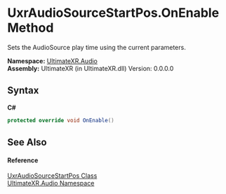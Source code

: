 # UxrAudioSourceStartPos.OnEnable Method 
 

Sets the AudioSource play time using the current parameters.

**Namespace:**&nbsp;<a href="N_UltimateXR_Audio">UltimateXR.Audio</a><br />**Assembly:**&nbsp;UltimateXR (in UltimateXR.dll) Version: 0.0.0.0

## Syntax

**C#**<br />
``` C#
protected override void OnEnable()
```


## See Also


#### Reference
<a href="T_UltimateXR_Audio_UxrAudioSourceStartPos">UxrAudioSourceStartPos Class</a><br /><a href="N_UltimateXR_Audio">UltimateXR.Audio Namespace</a><br />